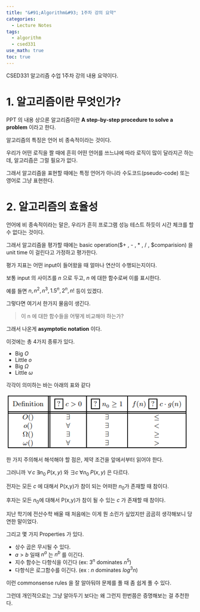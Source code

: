 ```yaml
---
title: "&#91;Algorithm&#93; 1주차 강의 요약"
categories:
  - Lecture Notes
tags:
  - algorithm
  - csed331
use_math: true
toc: true
---
```


CSED331 알고리즘 수업 1주차 강의 내용 요약이다.

# 1. 알고리즘이란 무엇인가?

PPT 의 내용 상으론 알고리즘이란 **A step-by-step procedure to solve a problem** 이라고 한다.

알고리즘의 특징은 언어 비 종속적이라는 것이다.

우리가 어떤 로직을 짤 때에 흔히 어떤 언어를 쓰느냐에 따라 로직이 많이 달라지곤 하는데, 알고리즘은 그럴 필요가 없다.

그래서 알고리즘을 표현할 때에는 특정 언어가 아니라 수도코드(pseudo-code) 또는 영어로 그냥 표현한다.

# 2. 알고리즘의 효율성

언어에 비 종속적이라는 말은, 우리가 흔히 프로그램 성능 테스트 하듯이 시간 체크를 할 수 없다는 것이다.

그래서 알고리즘을 평가할 때에는 basic operation($+ , - , * , / , $comparision) 을 unit time 이 걸린다고 가정하고 평가한다.

평가 지표는 어떤 input이 들어왔을 때 얼마나 연산이 수행되는지이다.

보통 input 의 사이즈를 $n$ 으로 두고, $n$ 에 대한 함수로써 이를 표시한다.

예를 들면 $n, n^2, n^3, 1.5^n, 2^n, n!$ 등이 있겠다.

그렇다면 여기서 한가지 물음이 생긴다.

> 이 n 에 대한 함수들을 어떻게 비교해야 하는가?

그래서 나온게 **asymptotic notation** 이다.

이것에는 총 4가지 종류가 있다.

- Big $O$
- Little $o$
- Big $\Omega$
- Little $\omega$

각각이 의미하는 바는 아래의 표와 같다

![Asymptotic table][1]

한 가지 주의해서 해석해야 할 점은, 제약 조건을 앞에서부터 읽어야 한다.

그러니까 $\forall c \; \exists n_0 \; P(x,y)$ 와  $\exists c \; \forall n_0 \; P(x,y)$ 은 다르다.

전자는 모든 $c$ 에 대해서 P(x,y)가 참이 되는 어떠한 $n_0$가 존재할 때 참이다. 

후자는 모든 $n_0$에 대해서 P(x,y)가 참이 될 수 있는 $c$ 가 존재할 때 참이다. 

지난 학기에 전산수학 배울 때 처음에는 이게 뭔 소린가 싶었지만 곰곰히 생각해보니 당연한 말이었다.

그리고 몇 가지 Properties 가 있다.

- 상수 곱은 무시될 수 있다.
- $a>b$ 일때 $n^a$ 는 $n^b$ 를 이긴다.
- 지수 함수는 다항식을 이긴다 (ex: $3^n$ dominates $n^5$)
- 다항식은 로그함수를 이긴다. (ex : $n$ dominates $log^3n$)

이런 commonsense rules 을 잘 알아둬야 문제를 풀 때 좀 쉽게 풀 수 있다.

그런데 개인적으로는 그냥 알아두기 보다는 왜 그런지 한번쯤은 증명해보는 걸 추천한다.

[1]: /assets/lecture/algo/1/asymptotic_table.png